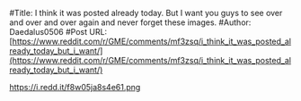 #Title: I think it was posted already today. But I want you guys to see over and over and over again and never forget these images.
#Author: Daedalus0506
#Post URL: [https://www.reddit.com/r/GME/comments/mf3zsq/i_think_it_was_posted_already_today_but_i_want/](https://www.reddit.com/r/GME/comments/mf3zsq/i_think_it_was_posted_already_today_but_i_want/)


https://i.redd.it/f8w05ja8s4e61.png